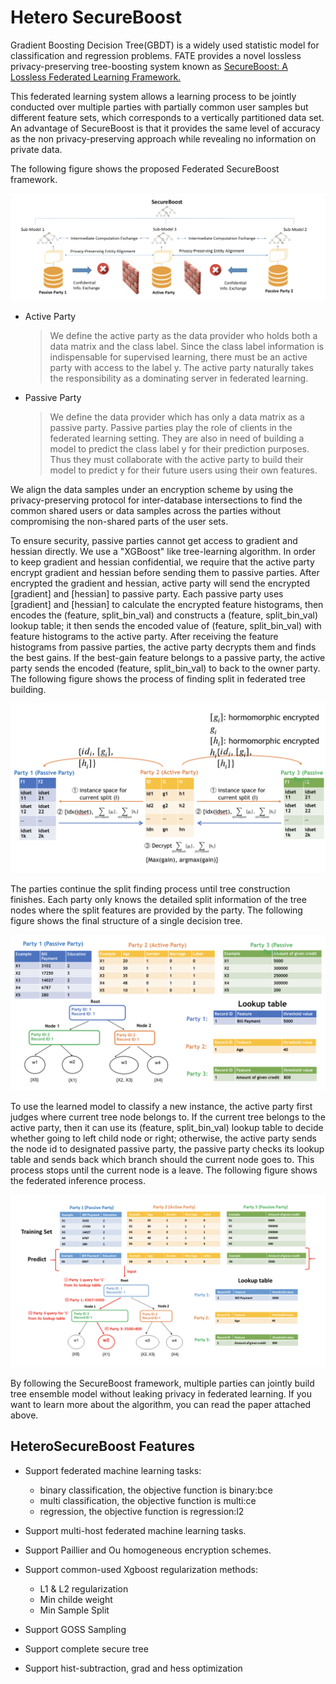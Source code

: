 # Hetero SecureBoost

Gradient Boosting Decision Tree(GBDT) is a widely used statistic model
for classification and regression problems. FATE provides a novel
lossless privacy-preserving tree-boosting system known as
[SecureBoost: A Lossless Federated Learning Framework.](https://arxiv.org/abs/1901.08755)

This federated learning system allows a learning process to be jointly
conducted over multiple parties with partially common user samples but
different feature sets, which corresponds to a vertically partitioned
data set. An advantage of SecureBoost is that it provides the same level
of accuracy as the non privacy-preserving approach while revealing no
information on private data.

The following figure shows the proposed Federated SecureBoost framework.

![Figure 1: Framework of Federated SecureBoost](../../images/secureboost.png)

  - Active Party

    > We define the active party as the data provider who holds both a data
    > matrix and the class label. Since the class label information is
    > indispensable for supervised learning, there must be an active party
    > with access to the label y. The active party naturally takes the
    > responsibility as a dominating server in federated learning.

  - Passive Party

    > We define the data provider which has only a data matrix as a passive
    > party. Passive parties play the role of clients in the federated
    > learning setting. They are also in need of building a model to predict
    > the class label y for their prediction purposes. Thus they must
    > collaborate with the active party to build their model to predict y
    > for their future users using their own features.

We align the data samples under an encryption scheme by using the
privacy-preserving protocol for inter-database intersections to find the
common shared users or data samples across the parties without
compromising the non-shared parts of the user sets.

To ensure security, passive parties cannot get access to gradient and
hessian directly. We use a "XGBoost" like tree-learning algorithm. In
order to keep gradient and hessian confidential, we require that the
active party encrypt gradient and hessian before sending them to passive
parties. After encrypted the gradient and hessian, active party will
send the encrypted [gradient] and [hessian] to passive
party. Each passive party uses [gradient] and [hessian] to
calculate the encrypted feature histograms, then encodes the (feature,
split\_bin\_val) and constructs a (feature, split\_bin\_val) lookup
table; it then sends the encoded value of (feature, split\_bin\_val)
with feature histograms to the active party. After receiving the feature
histograms from passive parties, the active party decrypts them and
finds the best gains. If the best-gain feature belongs to a passive
party, the active party sends the encoded (feature, split\_bin\_val) to
back to the owner party. The following figure shows the process of
finding split in federated tree building.

![Figure 2: Process of Federated Split Finding](../../images/split_finding.png)

The parties continue the split finding process until tree construction
finishes. Each party only knows the detailed split information of the
tree nodes where the split features are provided by the party. The
following figure shows the final structure of a single decision tree.

![Figure 3: A Single Decision Tree](../../images/tree_structure.png)

To use the learned model to classify a new instance, the active party
first judges where current tree node belongs to. If the current tree
belongs to the active party, then it can use its (feature,
split\_bin\_val) lookup table to decide whether going to left child node
or right; otherwise, the active party sends the node id to designated
passive party, the passive party checks its lookup table and sends back
which branch should the current node goes to. This process stops until
the current node is a leave. The following figure shows the federated
inference process.

![Figure 4: Process of Federated Inference](../../images/federated_inference.png)

By following the SecureBoost framework, multiple parties can jointly
build tree ensemble model without leaking privacy in federated learning.
If you want to learn more about the algorithm, you can read the paper
attached above.

## HeteroSecureBoost Features

- Support federated machine learning tasks:
    - binary classification, the objective function is binary:bce
    - multi classification, the objective function is multi:ce
    - regression, the objective function is regression:l2

- Support multi-host federated machine learning tasks.

- Support Paillier and Ou homogeneous encryption schemes.

- Support common-used Xgboost regularization methods:
    - L1 & L2 regularization
    - Min childe weight
    - Min Sample Split

- Support GOSS Sampling

- Support complete secure tree

- Support hist-subtraction, grad and hess optimization


